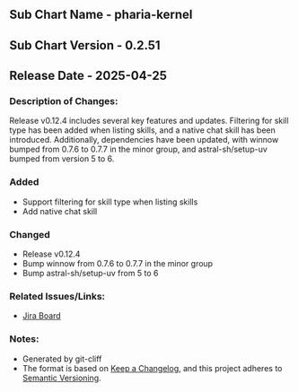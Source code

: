 ## Sub Chart Name - pharia-kernel
## Sub Chart Version - 0.2.51
## Release Date - 2025-04-25

### Description of Changes:

Release v0.12.4 includes several key features and updates. Filtering for skill type has been added when listing skills, and a native chat skill has been introduced. Additionally, dependencies have been updated, with winnow bumped from 0.7.6 to 0.7.7 in the minor group, and astral-sh/setup-uv bumped from version 5 to 6.

### Added

- Support filtering for skill type when listing skills
- Add native chat skill

### Changed

- Release v0.12.4
- Bump winnow from 0.7.6 to 0.7.7 in the minor group
- Bump astral-sh/setup-uv from 5 to 6

### Related Issues/Links:
- [Jira Board](https://aleph-alpha.atlassian.net/jira/software/projects/PK/boards/160)

### Notes:
- Generated by git-cliff
- The format is based on [Keep a Changelog](https://keepachangelog.com/en/1.0.0/),
and this project adheres to [Semantic Versioning](https://semver.org/spec/v2.0.0.html).
